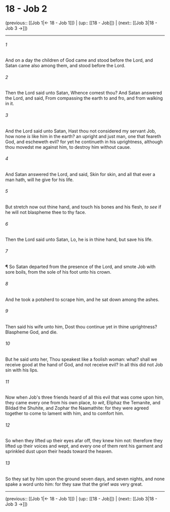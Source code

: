 # 18 - Job 2

(previous:: [[Job 1|← 18 - Job 1]]) | (up:: [[18 - Job]]) | (next:: [[Job 3|18 - Job 3 →]])

***


###### 1 
And on a day the children of God came and stood before the Lord, and Satan came also among them, and stood before the Lord. 

###### 2 
Then the Lord said unto Satan, Whence comest thou? And Satan answered the Lord, and said, From compassing the earth to and fro, and from walking in it. 

###### 3 
And the Lord said unto Satan, Hast thou not considered my servant Job, how none _is_ like him in the earth? an upright and just man, one that feareth God, and escheweth evil? for yet he continueth in his uprightness, although thou movedst me against him, to destroy him without cause. 

###### 4 
And Satan answered the Lord, and said, Skin for skin, and all that ever a man hath, will he give for his life. 

###### 5 
But stretch now out thine hand, and touch his bones and his flesh, _to see_ if he will not blaspheme thee to thy face. 

###### 6 
Then the Lord said unto Satan, Lo, he is in thine hand, but save his life. 

###### 7 
¶ So Satan departed from the presence of the Lord, and smote Job with sore boils, from the sole of his foot unto his crown. 

###### 8 
And he took a potsherd to scrape him, and he sat down among the ashes. 

###### 9 
Then said his wife unto him, Dost thou continue yet in thine uprightness? Blaspheme God, and die. 

###### 10 
But he said unto her, Thou speakest like a foolish woman: what? shall we receive good at the hand of God, and not receive evil? In all this did not Job sin with his lips. 

###### 11 
Now when Job's three friends heard of all this evil that was come upon him, they came every one from his own place, _to wit_, Eliphaz the Temanite, and Bildad the Shuhite, and Zophar the Naamathite: for they were agreed together to come to lament with him, and to comfort him. 

###### 12 
So when they lifted up their eyes afar off, they knew him not: therefore they lifted up their voices and wept, and every one of them rent his garment and sprinkled dust upon their heads toward the heaven. 

###### 13 
So they sat by him upon the ground seven days, and seven nights, and none spake a word unto him: for they saw that the grief _was_ very great.

***

(previous:: [[Job 1|← 18 - Job 1]]) | (up:: [[18 - Job]]) | (next:: [[Job 3|18 - Job 3 →]])
